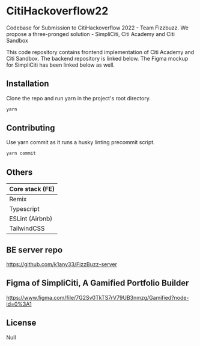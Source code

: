# CitiHackoverflow22

Codebase for Submission to CitiHackoverflow 2022 - Team Fizzbuzz. We propose a three-pronged solution - SimpliCiti, Citi Academy and Citi Sandbox

This code repository contains frontend implementation of Citi Academy and Citi Sandbox. The backend repository is linked below. 
The Figma mockup for SimpliCiti has been linked below as well.

## Installation

Clone the repo and run yarn in the project's root directory.

```bash
yarn
```

## Contributing

Use yarn commit as it runs a husky linting precommit script.

```bash
yarn commit
```

## Others

| Core stack (FE) |
| --------------- |
| Remix           |
| Typescript      |
| ESLint (Airbnb) |
| TailwindCSS     |

## BE server repo
https://github.com/k1any33/FizzBuzz-server

## Figma of SimpliCiti, A Gamified Portfolio Builder
https://www.figma.com/file/7G2Sv0TkTS7rV79UB3nmzg/Gamified?node-id=0%3A1

## License

Null
